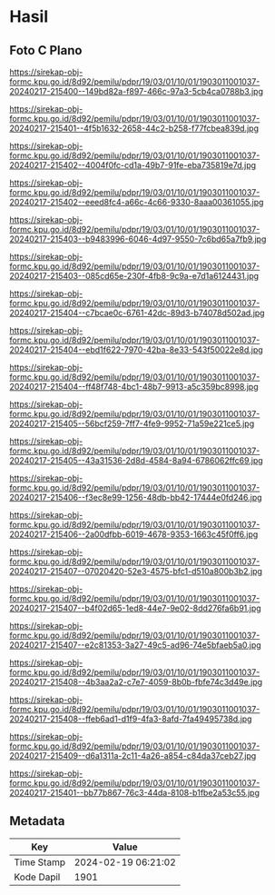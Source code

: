 # Hasil

## Foto C Plano

https://sirekap-obj-formc.kpu.go.id/8d92/pemilu/pdpr/19/03/01/10/01/1903011001037-20240217-215400--149bd82a-f897-466c-97a3-5cb4ca0788b3.jpg

https://sirekap-obj-formc.kpu.go.id/8d92/pemilu/pdpr/19/03/01/10/01/1903011001037-20240217-215401--4f5b1632-2658-44c2-b258-f77fcbea839d.jpg

https://sirekap-obj-formc.kpu.go.id/8d92/pemilu/pdpr/19/03/01/10/01/1903011001037-20240217-215402--4004f0fc-cd1a-49b7-91fe-eba735819e7d.jpg

https://sirekap-obj-formc.kpu.go.id/8d92/pemilu/pdpr/19/03/01/10/01/1903011001037-20240217-215402--eeed8fc4-a66c-4c66-9330-8aaa00361055.jpg

https://sirekap-obj-formc.kpu.go.id/8d92/pemilu/pdpr/19/03/01/10/01/1903011001037-20240217-215403--b9483996-6046-4d97-9550-7c6bd65a7fb9.jpg

https://sirekap-obj-formc.kpu.go.id/8d92/pemilu/pdpr/19/03/01/10/01/1903011001037-20240217-215403--085cd65e-230f-4fb8-9c9a-e7d1a6124431.jpg

https://sirekap-obj-formc.kpu.go.id/8d92/pemilu/pdpr/19/03/01/10/01/1903011001037-20240217-215404--c7bcae0c-6761-42dc-89d3-b74078d502ad.jpg

https://sirekap-obj-formc.kpu.go.id/8d92/pemilu/pdpr/19/03/01/10/01/1903011001037-20240217-215404--ebd1f622-7970-42ba-8e33-543f50022e8d.jpg

https://sirekap-obj-formc.kpu.go.id/8d92/pemilu/pdpr/19/03/01/10/01/1903011001037-20240217-215404--ff48f748-4bc1-48b7-9913-a5c359bc8998.jpg

https://sirekap-obj-formc.kpu.go.id/8d92/pemilu/pdpr/19/03/01/10/01/1903011001037-20240217-215405--56bcf259-7ff7-4fe9-9952-71a59e221ce5.jpg

https://sirekap-obj-formc.kpu.go.id/8d92/pemilu/pdpr/19/03/01/10/01/1903011001037-20240217-215405--43a31536-2d8d-4584-8a94-6786062ffc69.jpg

https://sirekap-obj-formc.kpu.go.id/8d92/pemilu/pdpr/19/03/01/10/01/1903011001037-20240217-215406--f3ec8e99-1256-48db-bb42-17444e0fd246.jpg

https://sirekap-obj-formc.kpu.go.id/8d92/pemilu/pdpr/19/03/01/10/01/1903011001037-20240217-215406--2a00dfbb-6019-4678-9353-1663c45f0ff6.jpg

https://sirekap-obj-formc.kpu.go.id/8d92/pemilu/pdpr/19/03/01/10/01/1903011001037-20240217-215407--07020420-52e3-4575-bfc1-d510a800b3b2.jpg

https://sirekap-obj-formc.kpu.go.id/8d92/pemilu/pdpr/19/03/01/10/01/1903011001037-20240217-215407--b4f02d65-1ed8-44e7-9e02-8dd276fa6b91.jpg

https://sirekap-obj-formc.kpu.go.id/8d92/pemilu/pdpr/19/03/01/10/01/1903011001037-20240217-215407--e2c81353-3a27-49c5-ad96-74e5bfaeb5a0.jpg

https://sirekap-obj-formc.kpu.go.id/8d92/pemilu/pdpr/19/03/01/10/01/1903011001037-20240217-215408--4b3aa2a2-c7e7-4059-8b0b-fbfe74c3d49e.jpg

https://sirekap-obj-formc.kpu.go.id/8d92/pemilu/pdpr/19/03/01/10/01/1903011001037-20240217-215408--ffeb6ad1-d1f9-4fa3-8afd-7fa49495738d.jpg

https://sirekap-obj-formc.kpu.go.id/8d92/pemilu/pdpr/19/03/01/10/01/1903011001037-20240217-215409--d6a1311a-2c11-4a26-a854-c84da37ceb27.jpg

https://sirekap-obj-formc.kpu.go.id/8d92/pemilu/pdpr/19/03/01/10/01/1903011001037-20240217-215401--bb77b867-76c3-44da-8108-b1fbe2a53c55.jpg


## Metadata

| Key        | Value               |
| ---------- | ------------------- |
| Time Stamp | 2024-02-19 06:21:02 |
| Kode Dapil | 1901                |




